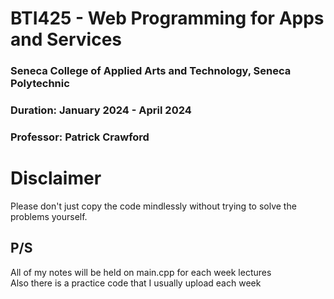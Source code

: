 # BTI425 - Web Programming for Apps and Services
### Seneca College of Applied Arts and Technology, Seneca Polytechnic<br />
### Duration: January 2024 - April 2024<br />
### Professor: Patrick Crawford <br />

# Disclaimer
Please don't just copy the code mindlessly without trying to solve the problems yourself.

## P/S
All of my notes will be held on main.cpp for each week lectures <br>
Also there is a practice code that I usually upload each week <br>
